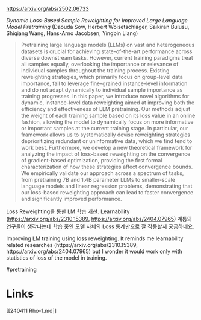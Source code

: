 https://arxiv.org/abs/2502.06733

*Dynamic Loss-Based Sample Reweighting for Improved Large Language Model Pretraining* (Daouda Sow, Herbert Woisetschläger, Saikiran Bulusu, Shiqiang Wang, Hans-Arno Jacobsen, Yingbin Liang)

> Pretraining large language models (LLMs) on vast and heterogeneous datasets is crucial for achieving state-of-the-art performance across diverse downstream tasks. However, current training paradigms treat all samples equally, overlooking the importance or relevance of individual samples throughout the training process. Existing reweighting strategies, which primarily focus on group-level data importance, fail to leverage fine-grained instance-level information and do not adapt dynamically to individual sample importance as training progresses. In this paper, we introduce novel algorithms for dynamic, instance-level data reweighting aimed at improving both the efficiency and effectiveness of LLM pretraining. Our methods adjust the weight of each training sample based on its loss value in an online fashion, allowing the model to dynamically focus on more informative or important samples at the current training stage. In particular, our framework allows us to systematically devise reweighting strategies deprioritizing redundant or uninformative data, which we find tend to work best. Furthermore, we develop a new theoretical framework for analyzing the impact of loss-based reweighting on the convergence of gradient-based optimization, providing the first formal characterization of how these strategies affect convergence bounds. We empirically validate our approach across a spectrum of tasks, from pretraining 7B and 1.4B parameter LLMs to smaller-scale language models and linear regression problems, demonstrating that our loss-based reweighting approach can lead to faster convergence and significantly improved performance.

Loss Reweighting을 통한 LM 학습 개선. Learnability (https://arxiv.org/abs/2310.15389, https://arxiv.org/abs/2404.07965) 계통의 연구들이 생각나는데 학습 중인 모델 자체의 Loss 통계만으로 잘 작동할지 궁금하네요.

<english>
Improving LM training using loss reweighting. It reminds me learnability related researches (https://arxiv.org/abs/2310.15389, https://arxiv.org/abs/2404.07965) but I wonder it would work only with statistics of loss of the model in training.
</english>

#pretraining

# Links

[[240411 Rho-1.md]]